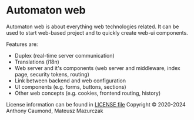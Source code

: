 # Automaton web

Automaton web is about everything web technologies related. It can be used to start web-based project and to quickly create web-ui components.


Features are:
* Duplex (real-time server communication)
* Translations (i18n)
* Web server and it's components (web server and middleware, index page, security tokens, routing)
* Link between backend and web configuration
* UI components (e.g. forms, buttons, sections) 
* Other web concepts (e.g. cookies, frontend routing, history)

License information can be found in [LICENSE file](LICENSE.md)
Copyright © 2020-2024 Anthony Caumond, Mateusz Mazurczak

